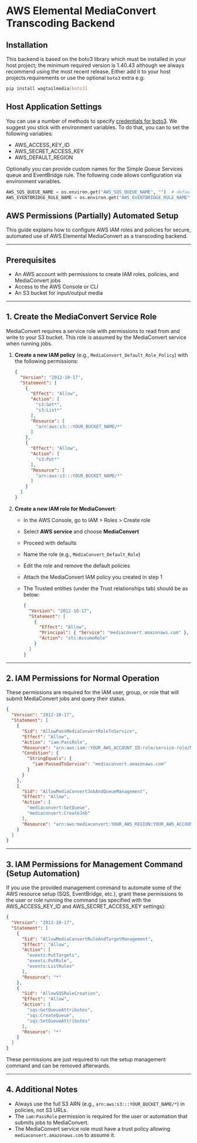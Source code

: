 
# AWS Elemental MediaConvert Transcoding Backend

## Installation

This backend is based on the boto3 library which must be installed in your host project; the minimum required version is 1.40.43 although we always recommend using the most recent release. Either add it to your host projects requirements or use the optional `boto3` extra e.g:

```bash
pip install wagtailmedia[boto3]
```

## Host Application Settings

You can use a number of methods to specify [credentials for boto3](https://boto3.amazonaws.com/v1/documentation/api/latest/guide/configuration.html). We suggest you stick with environment variables. To do that, you can to set the following variables:

- AWS_ACCESS_KEY_ID
- AWS_SECRET_ACCESS_KEY
- AWS_DEFAULT_REGION

Optionally you can provide custom names for the Simple Queue Services queue and EventBridge rule. The following code allows configuration via environment variables.

```python
AWS_SQS_QUEUE_NAME = os.environ.get("AWS_SQS_QUEUE_NAME", "")  # default: "mediaconvert-messages"
AWS_EVENTBRIDGE_RULE_NAME = os.environ.get("AWS_EVENTBRIDGE_RULE_NAME", "")  # default: "mediaconvert-job-events"
```

## AWS Permissions (Partially) Automated Setup

This guide explains how to configure AWS IAM roles and policies for secure, automated use of AWS Elemental MediaConvert as a transcoding backend.

---

## Prerequisites

- An AWS account with permissions to create IAM roles, policies, and MediaConvert jobs
- Access to the AWS Console or CLI
- An S3 bucket for input/output media

---

## 1. Create the MediaConvert Service Role

MediaConvert requires a service role with permissions to read from and write to your S3 bucket. This role is assumed by the MediaConvert service when running jobs.

1. **Create a new IAM policy** (e.g., `MediaConvert_Default_Role_Policy`) with the following permissions:

    ```json
    {
      "Version": "2012-10-17",
      "Statement": [
        {
          "Effect": "Allow",
          "Action": [
            "s3:Get*",
            "s3:List*"
          ],
          "Resource": [
            "arn:aws:s3:::YOUR_BUCKET_NAME/*"
          ]
        },
        {
          "Effect": "Allow",
          "Action": [
            "s3:Put*"
          ],
          "Resource": [
            "arn:aws:s3:::YOUR_BUCKET_NAME/*"
          ]
        }
      ]
    }
    ```

2. **Create a new IAM role for MediaConvert**:
    - In the AWS Console, go to IAM > Roles > Create role
    - Select **AWS service** and choose **MediaConvert**
    - Proceed with defaults
    - Name the role (e.g., `MediaConvert_Default_Role`)
    - Edit the role and remove the default policies
    - Attach the MediaConvert IAM policy you created in step 1
    - The Trusted entities (under the Trust relationships tab) should be as below:

      ```json
      {
        "Version": "2012-10-17",
        "Statement": [
          {
            "Effect": "Allow",
            "Principal": { "Service": "mediaconvert.amazonaws.com" },
            "Action": "sts:AssumeRole"
          }
        ]
      }
      ```

---

## 2. IAM Permissions for Normal Operation

These permissions are required for the IAM user, group, or role that will submit MediaConvert jobs and query their status.

```json
{
  "Version": "2012-10-17",
  "Statement": [
    {
      "Sid": "AllowPassMediaConvertRoleToService",
      "Effect": "Allow",
      "Action": "iam:PassRole",
      "Resource": "arn:aws:iam::YOUR_AWS_ACCOUNT_ID:role/service-role/MediaConvert_Default_Role",
      "Condition": {
        "StringEquals": {
          "iam:PassedToService": "mediaconvert.amazonaws.com"
        }
      }
    },
    {
      "Sid": "AllowMediaConvertJobAndQueueManagement",
      "Effect": "Allow",
      "Action": [
        "mediaconvert:GetQueue",
        "mediaconvert:CreateJob"
      ],
      "Resource": "arn:aws:mediaconvert:YOUR_AWS_REGION:YOUR_AWS_ACCOUNT_ID:queues/Default"
    }
  ]
}
```

---

## 3. IAM Permissions for Management Command (Setup Automation)

If you use the provided management command to automate some of the AWS resource setup (SQS, EventBridge, etc.), grant these permissions to the user or role running the command (as specified with the AWS_ACCESS_KEY_ID and AWS_SECRET_ACCESS_KEY settings):

```json
{
  "Version": "2012-10-17",
  "Statement": [
    {
      "Sid": "AllowMediaConvertRuleAndTargetManagement",
      "Effect": "Allow",
      "Action": [
        "events:PutTargets",
        "events:PutRule",
        "events:ListRules"
      ],
      "Resource": "*"
    },
    {
      "Sid": "AllowSQSRuleCreation",
      "Effect": "Allow",
      "Action": [
        "sqs:GetQueueAttributes",
        "sqs:CreateQueue",
        "sqs:SetQueueAttributes"
      ],
      "Resource": "*"
    }
  ]
}
```

These permissions are just required to run the setup management command and can be removed afterwards.

---

## 4. Additional Notes

- Always use the full S3 ARN (e.g., `arn:aws:s3:::YOUR_BUCKET_NAME/*`) in policies, not S3 URLs.
- The `iam:PassRole` permission is required for the user or automation that submits jobs to MediaConvert.
- The MediaConvert service role must have a trust policy allowing `mediaconvert.amazonaws.com` to assume it.
